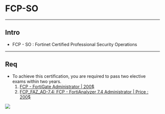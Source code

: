 # FCP-SO

---

## Intro
* FCP - SO : Fortinet Certified Professional
Security Operations

---

## Req
* To achieve this certification, you are required to pass two elective exams within two years.
  1. [FCP - FortiGate Administrator | 200$](https://wsr.pearsonvue.com/testtaker/registration/SelectExamOptionsPage/FORTINET?conversationId=101177)
  2. [FCP_FAZ_AD-7.4: FCP - FortiAnalyzer 7.4 Administrator | Price : 200$](https://wsr.pearsonvue.com/testtaker/registration/SelectExamOptionsPage/FORTINET?conversationId=101177)
<img src="https://i.imgur.com/yXgtKqg.png">

